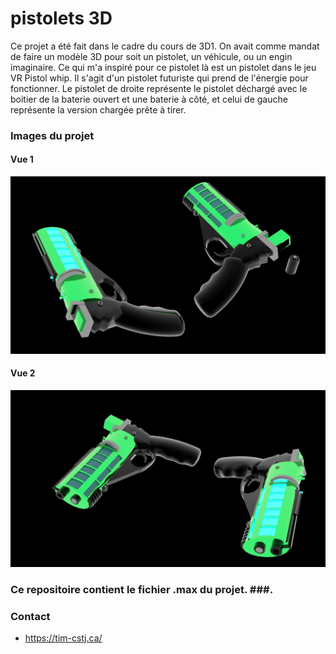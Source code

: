 # pistolets 3D
Ce projet a été fait dans le cadre du cours de 3D1. On avait comme mandat de faire un modèle 3D pour soit un pistolet, un véhicule, ou un engin imaginaire. Ce qui m'a inspiré pour ce pistolet là est un pistolet dans le jeu VR Pistol whip. Il s'agit d'un pistolet futuriste qui prend de l'énergie pour fonctionner. Le pistolet de droite représente le pistolet déchargé avec le boitier de la baterie ouvert et une baterie à côté, et celui de gauche représente la version chargée prête à tirer.

### Images du projet ###
#### Vue 1 ####
![Vue 1](<vue1.jpg>)
#### Vue 2 ####
![Vue 2](<vue2.jpg>)

### Ce repositoire contient le fichier .max du projet. ###.

### Contact ###
* https://tim-cstj.ca/
